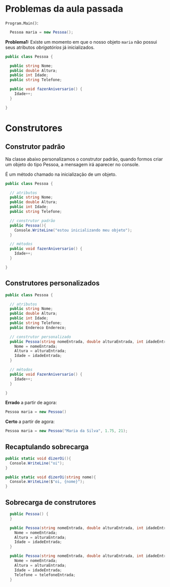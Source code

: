 # Problemas da aula passada

`Program.Main()`:
```cs
  Pessoa maria = new Pessoa();
```

**Problema1:** Existe um momento em que o nosso objeto `maria` não possui seus atributos *obrigatórios* já inicializados.

```cs
public class Pessoa {

  public string Nome;
  public double Altura;
  public int Idade;
  public string Telefone;

  public void fazerAniversario() {
    Idade++;
  }

}
```

# Construtores

## Construtor padrão

Na classe abaixo personalizamos o construtor padrão, quando formos criar um objeto do tipo Pessoa, a mensagem irá aparecer no console.

É um método chamado na inicialização de um objeto.

```cs
public class Pessoa {

  // atributos
  public string Nome;
  public double Altura;
  public int Idade;
  public string Telefone;

  // construtor padrão
  public Pessoa(){
    Console.WriteLine("estou inicializando meu objeto");
  }

  // métodos
  public void fazerAniversario() {
    Idade++;
  }

}
```

## Construtores personalizados

```cs
public class Pessoa {

  // atributos
  public string Nome;
  public double Altura;
  public int Idade;
  public string Telefone;
  public Endereco Endereco;

  // construtor personalizado
  public Pessoa(string nomeEntrada, double alturaEntrada, int idadeEntrada){
    Nome = nomeEntrada;
    Altura = alturaEntrada;
    Idade = idadeEntrada;
  }

  // métodos
  public void FazerAniversario() {
    Idade++;
  }

}
```

**Errado** a partir de agora:
```cs
Pessoa maria = new Pessoa()
```

**Certo** a partir de agora:
```cs
Pessoa maria = new Pessoa("Maria da Silva", 1.75, 21);
```

## Recaptulando sobrecarga

```cs
public static void dizerOi(){
  Console.WriteLine("oi");
}

public static void dizerOi(string nome){
  Console.WriteLine($"oi, {nome}");
}
```

## Sobrecarga de construtores

```cs
  public Pessoa() {
  }

  public Pessoa(string nomeEntrada, double alturaEntrada, int idadeEntrada){
    Nome = nomeEntrada;
    Altura = alturaEntrada;
    Idade = idadeEntrada;
  }

  public Pessoa(string nomeEntrada, double alturaEntrada, int idadeEntrada, string telefoneEntrada){
    Nome = nomeEntrada;
    Altura = alturaEntrada;
    Idade = idadeEntrada;
    Telefone = telefoneEntrada;
  }
```
